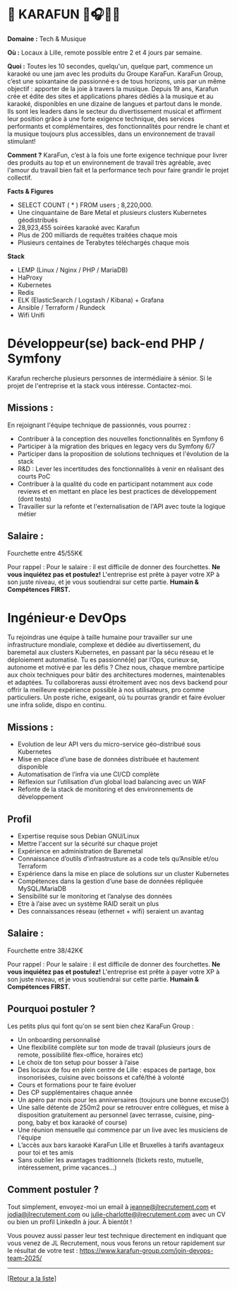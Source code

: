 # 🎤 KARAFUN 🎤🎧🎶🎸

**Domaine :** Tech & Musique

**Où :** Locaux à Lille, remote possible entre 2 et 4 jours par semaine.

**Quoi :**  Toutes les 10 secondes, quelqu'un, quelque part, commence un karaoké ou une jam avec les produits du Groupe KaraFun.
KaraFun Group, c’est une soixantaine de passionné·e·s de tous horizons, unis par un même objectif : apporter de la joie à travers la musique.
Depuis 19 ans, Karafun crée et édite des sites et applications phares dédiés à la musique et au karaoké, disponibles en une dizaine de langues et partout dans le monde.
Ils sont les leaders dans le secteur du divertissement musical et affirment leur position grâce à une forte exigence technique, des services performants et complémentaires, des fonctionnalités pour rendre le chant et la musique toujours plus accessibles, dans un environnement de travail stimulant!

**Comment ?**
KaraFun, c’est à la fois une forte exigence technique pour livrer des produits au top et un environnement de travail très agréable, avec l'amour du travail bien fait et la performance tech pour faire grandir le projet collectif.

**Facts & Figures**

* SELECT COUNT ( * ) FROM users ; 8,220,000.
* Une cinquantaine de Bare Metal et plusieurs clusters Kubernetes géodistribués
* 28,923,455 soirées karaoké avec Karafun
* Plus de 200 milliards de requêtes traitées chaque mois
* Plusieurs centaines de Terabytes téléchargés chaque mois


**Stack**

* LEMP (Linux / Nginx / PHP / MariaDB)
* HaProxy
* Kubernetes
* Redis
* ELK (ElasticSearch / Logstash / Kibana) + Grafana
* Ansible / Terraform / Rundeck
* Wifi Unifi


# Développeur(se) back-end PHP / Symfony 

Karafun recherche plusieurs personnes de intermédiaire à sénior. Si le projet de l'entreprise et la stack vous intéresse. Contactez-moi.

 
## Missions :

En rejoignant l'équipe technique de passionnés, vous pourrez :

* Contribuer à la conception des nouvelles fonctionnalités en Symfony 6
* Participer à la migration des briques en legacy vers du Symfony 6/7
* Participer dans la proposition de solutions techniques et l'évolution de la stack
* R&D : Lever les incertitudes des fonctionnalités à venir en réalisant des courts PoC
* Contribuer à la qualité du code en participant notamment aux code reviews et en mettant en place les best practices de développement (dont tests)
* Travailler sur la refonte et l'externalisation de l'API avec toute la logique métier


## Salaire :

Fourchette entre 45/55K€

Pour rappel :  Pour le salaire : il est difficile de donner des fourchettes. **Ne vous inquiétez pas et postulez!** L'entreprise est prête à payer votre XP à son juste niveau, et je vous soutiendrai sur cette partie. **Humain & Compétences FIRST.**



# Ingénieur·e DevOps 

Tu rejoindras une équipe à taille humaine pour travailler sur une infrastructure mondiale, complexe et dédiée au divertissement, du baremetal aux clusters Kubernetes, en passant par la sécu réseau et le déploiement automatisé.
Tu es passionné(e) par l’Ops, curieux·se, autonome et motivé·e par les défis ? Chez nous, chaque membre participe aux choix techniques pour bâtir des architectures modernes, maintenables et adaptées.
Tu collaboreras aussi étroitement avec nos devs backend pour offrir la meilleure expérience possible à nos utilisateurs, pro comme particuliers.
Un poste riche, exigeant, où tu pourras grandir et faire évoluer une infra solide, dispo en continu.


## Missions :

* Evolution de leur API vers du micro-service géo-distribué sous Kubernetes
* Mise en place d’une base de données distribuée et hautement disponible
* Automatisation de l’infra via une CI/CD complète
* Réflexion sur l’utilisation d’un global load balancing avec un WAF
* Refonte de la stack de monitoring et des environnements de développement

## Profil 

* Expertise requise sous Debian GNU/Linux
* Mettre l'accent sur la sécurité sur chaque projet
* Expérience en administration de Baremetal
* Connaissance d’outils d’infrastrusture as a code tels qu’Ansible et/ou Terraform
* Expérience dans la mise en place de solutions sur un cluster Kubernetes
* Compétences dans la gestion d’une base de données répliquée MySQL/MariaDB
* Sensibilité sur le monitoring et l’analyse des données
* Etre à l’aise avec un système RAID serait un plus
* Des connaissances réseau (ethernet + wifi) seraient un avantag

## Salaire :

Fourchette entre 38/42K€

Pour rappel : Pour le salaire : il est difficile de donner des fourchettes. **Ne vous inquiétez pas et postulez!** L'entreprise est prête à payer votre XP à son juste niveau, et je vous soutiendrai sur cette partie. **Humain & Compétences FIRST.**

## Pourquoi postuler ?

Les petits plus qui font qu'on se sent bien chez KaraFun Group :

* Un onboarding personnalisé
* Une flexibilité complète sur ton mode de travail (plusieurs jours de remote, possibilité flex-office, horaires etc)
* Le choix de ton setup pour bosser à l’aise
* Des locaux de fou en plein centre de Lille : espaces de partage, box insonorisées, cuisine avec boissons et café/thé à volonté
* Cours et formations pour te faire évoluer
* Des CP supplémentaires chaque année
* Un apéro par mois pour les anniversaires (toujours une bonne excuse😉)
* Une salle détente de 250m2 pour se retrouver entre collègues, et mise à disposition gratuitement au personnel (avec terrasse, cuisine, ping-pong, baby et box karaoké of course)
* Une réunion mensuelle qui commence par un live avec les musiciens de l'équipe
* L’accès aux bars karaoké KaraFun Lille et Bruxelles à tarifs avantageux pour toi et tes amis
* Sans oublier les avantages traditionnels (tickets resto, mutuelle, intéressement, prime vacances...)


## Comment postuler ?

Tout simplement, envoyez-moi un email à jeanne@jlrecrutement.com et jodia@jlrecrutement.com ou julie-charlotte@jlrecrutement.com avec un CV ou bien un profil LinkedIn à jour. À bientôt !

Vous pouvez aussi passer leur test technique directement en indiquant que vous venez de JL Recrutement, nous vous ferons un retour rapidement sur le résultat de votre test : https://www.karafun-group.com/join-devops-team-2025/

----

<a href="https://github.com/jlondiche/job-board-php/blob/master/README.md">[Retour a la liste]</a>
